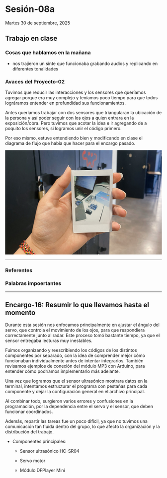 # Sesión-08a

Martes 30 de septiembre, 2025

## Trabajo en clase

### Cosas que hablamos en la mañana

- nos trajieron un sinte que funcionaba grabando audios y replicando en diferentes tonalidades

### Avaces del Proyecto-02

Tuvimos que reducir las interacciones y los sensores que queríamos agregar porque era muy complejo y teníamos poco tiempo para que todos lográramos entender en profundidad sus funcionamientos.

Antes queríamos trabajar con dos sensores que triangularan la ubicación de la persona y así poder seguir con los ojos a quien entrara en la exposición/obra. Pero tuvimos que acotar la idea e ir agregando de a poquito los sensores, si logramos unir el código primero.

Por eso mismo, estuve entendiendo bien y modificando en clase el diagrama de flujo que había que hacer para el encargo pasado.

![foto mini](imagenes/sesion08a.jpeg)

---

### Referentes

### Palabras impoertantes

---

## Encargo-16: Resumir lo que llevamos hasta el momento

Durante esta sesión nos enfocamos principalmente en ajustar el ángulo del servo, que controla el movimiento de los ojos, para que respondiera correctamente junto al radar. Este proceso tomó bastante tiempo, ya que el sensor entregaba lecturas muy inestables.

Fuimos organizando y reescribiendo los códigos de los distintos componentes por separado, con la idea de comprender mejor cómo funcionaban individualmente antes de intentar integrarlos. También revisamos ejemplos de conexión del módulo MP3 con Arduino, para entender cómo podríamos implementarlo más adelante.

Una vez que logramos que el sensor ultrasónico mostrara datos en la terminal, intentamos estructurar el programa con pestañas para cada componente y dejar la configuración general en el archivo principal. 

Al combinar todo, surgieron varios errores y confusiones en la programación, por la dependencia entre el servo y el sensor, que deben funcionar coordinados.

Además, repartir las tareas fue un poco difícil, ya que no tuvimos una comunicación tan fluida dentro del grupo, lo que afectó la organización y la distribución del trabajo.

- Componentes principales:

  - Sensor ultrasónico HC-SR04

  - Servo motor

  - Módulo DFPlayer Mini
